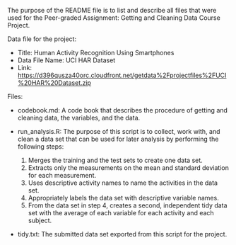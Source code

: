The purpose of the README file is to list and describe all files that were used for the Peer-graded Assignment: Getting and Cleaning Data Course Project.

Data file for the project:
  
- Title: Human Activity Recognition Using Smartphones
- Data File Name: UCI HAR Dataset
- Link: https://d396qusza40orc.cloudfront.net/getdata%2Fprojectfiles%2FUCI%20HAR%20Dataset.zip

Files:

- codebook.md: A code book that describes the procedure of getting and cleaning data, the variables, and the data.

- run_analysis.R: The purpose of this script is to collect, work with, and clean a data set that can be used for later analysis by performing the following steps:
     1. Merges the training and the test sets to create one data set.
     2. Extracts only the measurements on the mean and standard deviation for each measurement.
     3. Uses descriptive activity names to name the activities in the data set.
     4. Appropriately labels the data set with descriptive variable names.
     5. From the data set in step 4, creates a second, independent tidy data set with the average of each variable for each activity and each subject.

- tidy.txt: The submitted data set exported from this script for the project.
